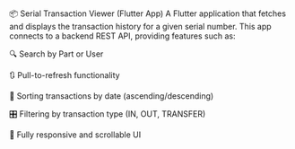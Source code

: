 📦 Serial Transaction Viewer (Flutter App)
A Flutter application that fetches and displays the transaction history for a given serial number. This app connects to a backend REST API, providing features such as:

🔍 Search by Part or User

🔃 Pull-to-refresh functionality

🔽 Sorting transactions by date (ascending/descending)

🎛️ Filtering by transaction type (IN, OUT, TRANSFER)

📱 Fully responsive and scrollable UI

